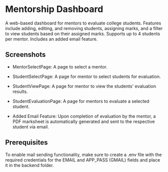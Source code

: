 # Mentorship Dashboard

A web-based dashboard for mentors to evaluate college students. Features include adding, editing, and removing students, assigning marks, and a filter to view students based on their assigned marks. Supports up to 4 students per mentor. Includes an added email feature.

## Screenshots

* MentorSelectPage: A page to select a mentor.


* StudentSelectPage: A page for mentor to select students for evaluation.


* StudentViewPage: A page for mentor to view the students' evaluation results.


* StudentEvaluationPage: A page for mentors to evaluate a selected student.


* Added Email Feature: Upon completion of evaluation by the mentor, a PDF marksheet is automatically generated and sent to the respective student via email.


## Prerequisites

To enable mail sending functionality, make sure to create a .env file with the required credentials for the EMAIL and APP_PASS (GMAIL) fields and place it in the backend folder.

